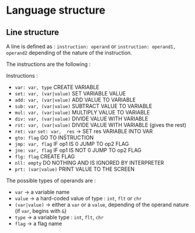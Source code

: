 # Language structure

## Line structure

A line is defined as : `instruction: operand` or `instruction: operand1, operand2` depending of the nature of the instruction.

The instructions are the following :

Instructions :

- `var: var, type`                       CREATE VARIABLE
- `set: var, (var|value)`                SET VARIABLE VALUE
- `add: var, (var|value)`                ADD VALUE TO VARIABLE
- `sub: var, (var|value)`                SUBTRACT VALUE TO VARIABLE
- `mul: var, (var|value)`                MULTIPLY VALUE TO VARIABLE
- `div: var, (var|value)`                DIVIDE VALUE WITH VARIABLE
- `rst: var, (var|value)`                DIVIDE VALUE WITH VARIABLE (gives the rest)
- `ret: var`                             `set: var, _res` -> SET res VARIABLE INTO VAR
- `gto: flag`                            GO TO INSTRUCTION
- `jmp: var, flag`                       IF op1 IS 0 JUMP TO op2 FLAG
- `jne: var, flag`                       IF op1 IS NOT 0 JUMP TO op2 FLAG
- `flg: flag`                            CREATE FLAG
- `nll: empty`                           DO NOTHING AND IS IGNORED BY INTERPRETER
- `prt: (var|value)`                     PRINT VALUE TO THE SCREEN

The possible types of operands are :

- `var` -> a variable name
- `value` -> a hard-coded value of type : `int`, `flt` or `chr`
- `(var|value)` -> either a `var` or a `value`, depending of the operand nature (if `var`, begins with `&`)
- `type` -> a variable type : `int`, `flt`, `chr`
- `flag` -> a flag name
